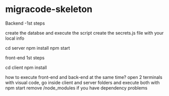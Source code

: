 # migracode-skeleton

Backend -1st steps

create the databse and execute the script
create the secrets.js file with your local info

cd server
npm install
npm start

front-end 1st steps

cd client
npm install


how to execute front-end and back-end at the same time?
open 2 terminals with visual code, go inside client and server folders and execute both with npm start
remove /node_modules if you have dependency problems
